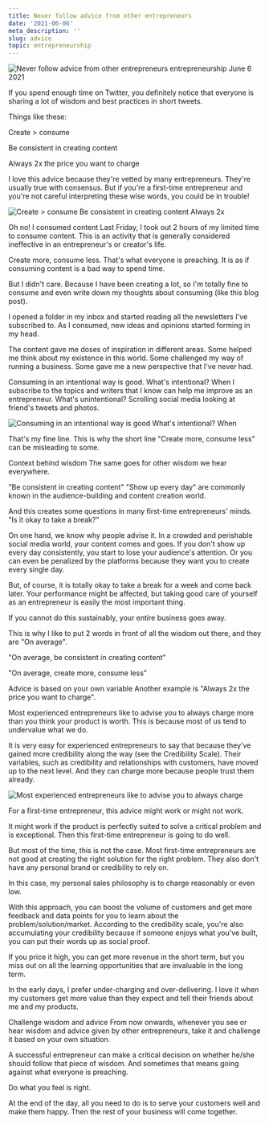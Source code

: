 ```yaml
---
title: Never follow advice from other entrepreneurs
date: '2021-06-06'
meta_description: ''
slug: advice
topic: entrepreneurship
---
```


<img src="/images/blog/advice-1.png" alt="Never follow advice from other entrepreneurs entrepreneurship June 6 2021" class="cover-image" />


If you spend enough time on Twitter, you definitely notice that everyone is sharing a lot of wisdom and best practices in short tweets.

Things like these:

Create > consume

Be consistent in creating content

Always 2x the price you want to charge

I love this advice because they're vetted by many entrepreneurs. They're usually true with consensus. But if you're a first-time entrepreneur and you're not careful interpreting these wise words, you could be in trouble!

<img src="/images/blog/advice-2.png" alt="Create > consume Be consistent in creating content Always 2x" />

Oh no! I consumed content
Last Friday, I took out 2 hours of my limited time to consume content. This is an activity that is generally considered ineffective in an entrepreneur's or creator's life.



Create more, consume less. That's what everyone is preaching. It is as if consuming content is a bad way to spend time.

But I didn't care. Because I have been creating a lot, so I'm totally fine to consume and even write down my thoughts about consuming (like this blog post).

I opened a folder in my inbox and started reading all the newsletters I've subscribed to. As I consumed, new ideas and opinions started forming in my head.

The content gave me doses of inspiration in different areas. Some helped me think about my existence in this world. Some challenged my way of running a business. Some gave me a new perspective that I've never had.

Consuming in an intentional way is good. What's intentional? When I subscribe to the topics and writers that I know can help me improve as an entrepreneur. What's unintentional? Scrolling social media looking at friend's tweets and photos.

<img src="/images/blog/advice-3.png" alt="Consuming in an intentional way is good What's intentional? When" />

That's my fine line. This is why the short line "Create more, consume less" can be misleading to some.

Context behind wisdom
The same goes for other wisdom we hear everywhere.

"Be consistent in creating content" "Show up every day" are commonly known in the audience-building and content creation world.



And this creates some questions in many first-time entrepreneurs' minds. "Is it okay to take a break?"

On one hand, we know why people advise it. In a crowded and perishable social media world, your content comes and goes. If you don't show up every day consistently, you start to lose your audience's attention. Or you can even be penalized by the platforms because they want you to create every single day.

But, of course, it is totally okay to take a break for a week and come back later. Your performance might be affected, but taking good care of yourself as an entrepreneur is easily the most important thing.

If you cannot do this sustainably, your entire business goes away.

This is why I like to put 2 words in front of all the wisdom out there, and they are "On average".

"On average, be consistent in creating content"

"On average, create more, consume less"

Advice is based on your own variable
Another example is "Always 2x the price you want to charge".

Most experienced entrepreneurs like to advise you to always charge more than you think your product is worth. This is because most of us tend to undervalue what we do.

It is very easy for experienced entrepreneurs to say that because they’ve gained more credibility along the way (see the Credibility Scale). Their variables, such as credibility and relationships with customers, have moved up to the next level. And they can charge more because people trust them already.

<img src="/images/blog/advice-4.png" alt="Most experienced entrepreneurs like to advise you to always charge" />

For a first-time entrepreneur, this advice might work or might not work.



It might work if the product is perfectly suited to solve a critical problem and is exceptional. Then this first-time entrepreneur is going to do well.

But most of the time, this is not the case. Most first-time entrepreneurs are not good at creating the right solution for the right problem. They also don't have any personal brand or credibility to rely on.

In this case, my personal sales philosophy is to charge reasonably or even low.

With this approach, you can boost the volume of customers and get more feedback and data points for you to learn about the problem/solution/market. According to the credibility scale, you're also accumulating your credibility because if someone enjoys what you've built, you can put their words up as social proof.

If you price it high, you can get more revenue in the short term, but you miss out on all the learning opportunities that are invaluable in the long term.

In the early days, I prefer under-charging and over-delivering. I love it when my customers get more value than they expect and tell their friends about me and my products.

Challenge wisdom and advice
From now onwards, whenever you see or hear wisdom and advice given by other entrepreneurs, take it and challenge it based on your own situation.

A successful entrepreneur can make a critical decision on whether he/she should follow that piece of wisdom. And sometimes that means going against what everyone is preaching.

Do what you feel is right.

At the end of the day, all you need to do is to serve your customers well and make them happy. Then the rest of your business will come together.
